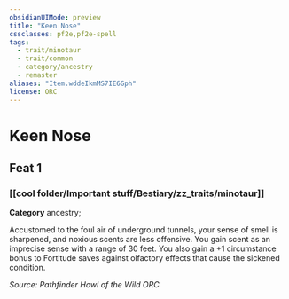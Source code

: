 ```yaml
---
obsidianUIMode: preview
title: "Keen Nose"
cssclasses: pf2e,pf2e-spell
tags:
  - trait/minotaur
  - trait/common
  - category/ancestry
  - remaster
aliases: "Item.wddeIkmMS7IE6Gph"
license: ORC
---
```

# Keen Nose
## Feat 1
### [[cool folder/Important stuff/Bestiary/zz_traits/minotaur]]

**Category** ancestry; 




Accustomed to the foul air of underground tunnels, your sense of smell is sharpened, and noxious scents are less offensive. You gain scent as an imprecise sense with a range of 30 feet. You also gain a +1 circumstance bonus to Fortitude saves against olfactory effects that cause the sickened condition.

*Source: Pathfinder Howl of the Wild*
*ORC*